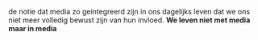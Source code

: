 de notie dat media zo geintegreerd zijn in ons dagelijks leven dat we ons niet meer volledig bewust zijn van hun invloed. **We leven niet met media maar in media**